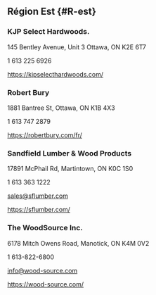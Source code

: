 
## Région Est {#R-est}

### KJP Select Hardwoods.

145 Bentley Avenue, Unit 3 Ottawa, ON K2E 6T7

1 613 225 6926

<https://kjpselecthardwoods.com/>

### Robert Bury

1881 Bantree St, Ottawa, ON K1B 4X3

1 613 747 2879

<https://robertbury.com/fr/>

### Sandfield Lumber & Wood Products

17891 McPhail Rd, Martintown, ON K0C 1S0

1 613 363 1222

<sales@sflumber.com>

<https://sflumber.com/>

### The WoodSource Inc.

6178 Mitch Owens Road, Manotick, ON K4M 0V2

1 613-822-6800

info@wood-source.com

<https://wood-source.com/>

